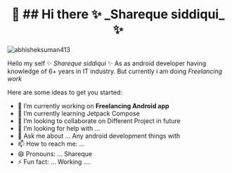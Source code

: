  <h1 align="center">👋  ## Hi there ✨ _Shareque siddiqui_ ✨</h1>


<p align="left"> <img src="https://komarev.com/ghpvc/?username=sharequesid&label=Profile%20views&color=ffcc00&style=flat" alt="abhisheksuman413" /> </p>

Hello my self  ✨ _Shareque siddiqui_ ✨ As as android developer having knowledge of 6+ years in IT industry. But currently i am doing *Freelancing work* 

Here are some ideas to get you started:

- 🔭 I’m currently working on **Freelancing Android app**
- 🌱 I’m currently learning Jetpack Compose
- 👯 I’m looking to collaborate on Different Project in future
- 🤔 I’m looking for help with ...
- 💬 Ask me about ... Any android development things with 
- 📫 How to reach me: ...
- 😄 Pronouns: ... Shareque
- ⚡ Fun fact: ... Working ....

